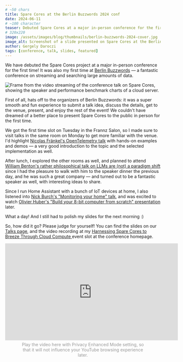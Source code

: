 ```yaml
---
# ~50 chars
title: Spare Cores at the Berlin Buzzwords 2024 conf
date: 2024-06-11
# ~100 character
teaser: Debuted Spare Cores at a major in-person conference for the first time! Slides and video recording available.
# 320x220
image: /assets/images/blog/thumbnails/berlin-buzzwords-2024-cover.jpg
image_alt: Screenshot of a slide presented on Spare Cores at the Berlin Buzzwords 2024 conference.
author: Gergely Daroczi
tags: [conference, talk, slides, featured]
---
```


We have debuted the Spare Cores project at a major in-person
conference for the first time! It was also my first time at
<a href="https://2024.berlinbuzzwords.de/" target="_blank" rel="noopener">Berlin Buzzwords</a>
— a fantastic conference on streaming and searching large amounts of data.

<div class="text-center m-2.5 mt-8 mb-6">
  <img class="zoomin w-full"
    title="Frame from the video streaming of the conference talk on Spare Cores, showing the speaker and performance benchmark charts of a cloud server."
    src="/assets/images/blog/berlin-buzzwords-2024-speaking.webp"/>
</div>

First of all, hats off to the organizers of Berlin Buzzwords: it was a
super smooth and fun experience to submit a talk idea, discuss the
details, get to the venue, present, and enjoy the rest of the event!
We couldn't have dreamed of a better place to present Spare Cores to
the public in person for the first time.

We got the first time slot on Tuesday in the Frannz Salon, so I made
sure to visit talks in the same room on Monday to get more familiar
with the venue. I'd highlight
<a href="https://program.berlinbuzzwords.de/bbuzz24/talk/HMQMDH/" target="_blank" rel="noopener">
Nicolas Fränkel's OpenTelemetry talk</a>
with hands-on examples and demos — a very good introduction
to the topic and the selected implementation as well.

After lunch, I explored the other rooms as well, and planned to attend
<a href="https://program.berlinbuzzwords.de/bbuzz24/talk/EDT99N/" target="_blank" rel="noopener">
William Benton's rather philosophical talk on LLMs are (not) a paradigm shift</a>
since I had the pleasure
to walk with him to the speaker dinner the previous day, and he was
such a great company — and turned out to be a fantastic speaker as well,
with interesting ideas to share.

Since I run Home Assistant with a bunch of IoT devices at home,
I also listened into
<a href="https://program.berlinbuzzwords.de/bbuzz24/talk/BQTZHK/" target="_blank" rel="noopener">
Nick Burch's "Monitoring your home" talk</a>,
and was excited to watch
<a href="https://program.berlinbuzzwords.de/bbuzz24/talk/BVGPGZ/" target="_blank" rel="noopener">
Olivier Huber's "Build your 8-bit computer from scratch" presentation</a> later.

What a day! And I still had to polish my slides for the next morning :)

So, how did it go? Please judge for yourself! You can find the slides
on our [Talks page](/talks), and the video recording at my
<a href="https://program.berlinbuzzwords.de/bbuzz24/talk/ZDLK3M/" target="_blank" rel="noopener">
Harnessing Spare Cores to Breeze Through Cloud Compute </a>
event slot at the conference homepage.

<iframe width="560" height="315" src="https://www.youtube-nocookie.com/embed/dasElRVS3FI?si=VysA_IKunBJv0Mfd" title="YouTube video player: Gergely Daroczi – Harnessing Spare Cores to Breeze Through Cloud Compute" frameborder="0" allow="accelerometer; autoplay; clipboard-write; encrypted-media; gyroscope; picture-in-picture; web-share" referrerpolicy="strict-origin-when-cross-origin" allowfullscreen style="margin: 0 auto;"></iframe>

<p style="margin: 5px 50px 20px 50px; text-align: center;color: #999;">Play the video
here with Privacy Enhanced Mode setting, so that it will not influence
your YouTube browsing experience later.</p>
